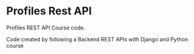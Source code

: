 # Profiles Rest API

Profiles REST API Course code.

Code created by following a Backend REST APIs with Django and Python course

